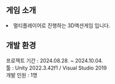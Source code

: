 ## 게임 소개
<li>멀티플레이어로 진행하는 3D액션게임 입니다.</li>

## 개발 환경
프로젝트 기간 : 2024.08.28. ~ 2024.10.04. <br>
툴 : Unity 2022.3.42f1 / Visual Studio 2019 <br>
개발 인원 : 1명
